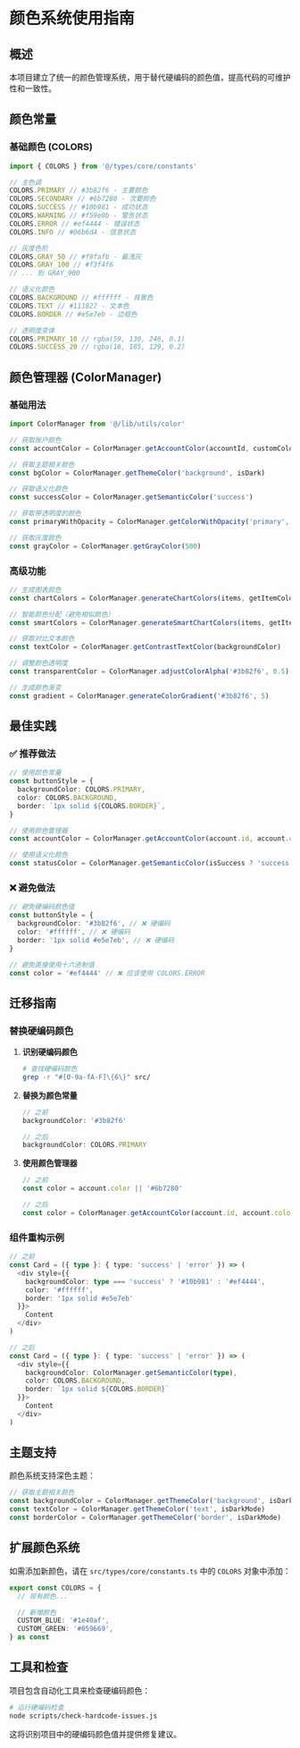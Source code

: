 # 颜色系统使用指南

## 概述

本项目建立了统一的颜色管理系统，用于替代硬编码的颜色值，提高代码的可维护性和一致性。

## 颜色常量

### 基础颜色 (COLORS)

```typescript
import { COLORS } from '@/types/core/constants'

// 主色调
COLORS.PRIMARY // #3b82f6 - 主要颜色
COLORS.SECONDARY // #6b7280 - 次要颜色
COLORS.SUCCESS // #10b981 - 成功状态
COLORS.WARNING // #f59e0b - 警告状态
COLORS.ERROR // #ef4444 - 错误状态
COLORS.INFO // #06b6d4 - 信息状态

// 灰度色阶
COLORS.GRAY_50 // #f9fafb - 最浅灰
COLORS.GRAY_100 // #f3f4f6
// ... 到 GRAY_900

// 语义化颜色
COLORS.BACKGROUND // #ffffff - 背景色
COLORS.TEXT // #111827 - 文本色
COLORS.BORDER // #e5e7eb - 边框色

// 透明度变体
COLORS.PRIMARY_10 // rgba(59, 130, 246, 0.1)
COLORS.SUCCESS_20 // rgba(16, 185, 129, 0.2)
```

## 颜色管理器 (ColorManager)

### 基础用法

```typescript
import ColorManager from '@/lib/utils/color'

// 获取账户颜色
const accountColor = ColorManager.getAccountColor(accountId, customColor, accountType)

// 获取主题相关颜色
const bgColor = ColorManager.getThemeColor('background', isDark)

// 获取语义化颜色
const successColor = ColorManager.getSemanticColor('success')

// 获取带透明度的颜色
const primaryWithOpacity = ColorManager.getColorWithOpacity('primary', 20)

// 获取灰度颜色
const grayColor = ColorManager.getGrayColor(500)
```

### 高级功能

```typescript
// 生成图表颜色
const chartColors = ColorManager.generateChartColors(items, getItemColor)

// 智能颜色分配（避免相似颜色）
const smartColors = ColorManager.generateSmartChartColors(items, getItemColor)

// 获取对比文本颜色
const textColor = ColorManager.getContrastTextColor(backgroundColor)

// 调整颜色透明度
const transparentColor = ColorManager.adjustColorAlpha('#3b82f6', 0.5)

// 生成颜色渐变
const gradient = ColorManager.generateColorGradient('#3b82f6', 5)
```

## 最佳实践

### ✅ 推荐做法

```typescript
// 使用颜色常量
const buttonStyle = {
  backgroundColor: COLORS.PRIMARY,
  color: COLORS.BACKGROUND,
  border: `1px solid ${COLORS.BORDER}`,
}

// 使用颜色管理器
const accountColor = ColorManager.getAccountColor(account.id, account.color, account.type)

// 使用语义化颜色
const statusColor = ColorManager.getSemanticColor(isSuccess ? 'success' : 'error')
```

### ❌ 避免做法

```typescript
// 避免硬编码颜色值
const buttonStyle = {
  backgroundColor: '#3b82f6', // ❌ 硬编码
  color: '#ffffff', // ❌ 硬编码
  border: '1px solid #e5e7eb', // ❌ 硬编码
}

// 避免直接使用十六进制值
const color = '#ef4444' // ❌ 应该使用 COLORS.ERROR
```

## 迁移指南

### 替换硬编码颜色

1. **识别硬编码颜色**

   ```bash
   # 查找硬编码颜色
   grep -r "#[0-9a-fA-F]\{6\}" src/
   ```

2. **替换为颜色常量**

   ```typescript
   // 之前
   backgroundColor: '#3b82f6'

   // 之后
   backgroundColor: COLORS.PRIMARY
   ```

3. **使用颜色管理器**

   ```typescript
   // 之前
   const color = account.color || '#6b7280'

   // 之后
   const color = ColorManager.getAccountColor(account.id, account.color, account.type)
   ```

### 组件重构示例

```typescript
// 之前
const Card = ({ type }: { type: 'success' | 'error' }) => (
  <div style={{
    backgroundColor: type === 'success' ? '#10b981' : '#ef4444',
    color: '#ffffff',
    border: '1px solid #e5e7eb'
  }}>
    Content
  </div>
)

// 之后
const Card = ({ type }: { type: 'success' | 'error' }) => (
  <div style={{
    backgroundColor: ColorManager.getSemanticColor(type),
    color: COLORS.BACKGROUND,
    border: `1px solid ${COLORS.BORDER}`
  }}>
    Content
  </div>
)
```

## 主题支持

颜色系统支持深色主题：

```typescript
// 获取主题相关颜色
const backgroundColor = ColorManager.getThemeColor('background', isDarkMode)
const textColor = ColorManager.getThemeColor('text', isDarkMode)
const borderColor = ColorManager.getThemeColor('border', isDarkMode)
```

## 扩展颜色系统

如需添加新颜色，请在 `src/types/core/constants.ts` 中的 `COLORS` 对象中添加：

```typescript
export const COLORS = {
  // 现有颜色...

  // 新增颜色
  CUSTOM_BLUE: '#1e40af',
  CUSTOM_GREEN: '#059669',
} as const
```

## 工具和检查

项目包含自动化工具来检查硬编码颜色：

```bash
# 运行硬编码检查
node scripts/check-hardcode-issues.js
```

这将识别项目中的硬编码颜色值并提供修复建议。
